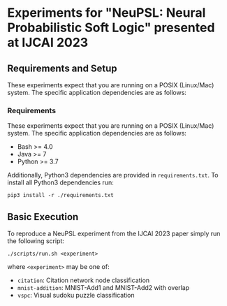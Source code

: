 # Experiments for "NeuPSL: Neural Probabilistic Soft Logic" presented at IJCAI 2023

## Requirements and Setup

These experiments expect that you are running on a POSIX (Linux/Mac) system. The specific application dependencies are as follows:

### Requirements
These experiments expect that you are running on a POSIX (Linux/Mac) system.
The specific application dependencies are as follows:

 - Bash >= 4.0
 - Java >= 7
 - Python >= 3.7

Additionally, Python3 dependencies are provided in `requirements.txt`. To install all Python3 dependencies run:
```
pip3 install -r ./requirements.txt
```

## Basic Execution

To reproduce a NeuPSL experiment from the IJCAI 2023 paper simply run the following script:
```
./scripts/run.sh <experiment>
```
where `<experiment>` may be one of:
 - `citation`: Citation network node classification
 - `mnist-addition`: MNIST-Add1 and MNIST-Add2 with overlap
 - `vspc`: Visual sudoku puzzle classification
